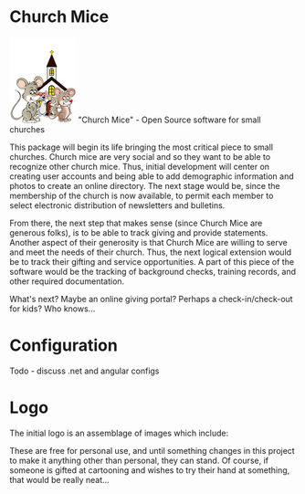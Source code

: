 # Church Mice
![Logo](https://github.com/ChrisLaforet/ChurchMice/blob/main/Images/ChurchMice150.png?raw=true) "Church Mice" - Open Source software for small churches

This package will begin its life bringing the most critical piece to small churches.  Church mice are very social and so they want to be able to recognize other church mice.  Thus, initial development will center on creating user accounts and being able to add demographic information and photos to create an online directory.  The next stage would be, since the membership of the church is now available, to permit each member to select electronic distribution of newsletters and bulletins.

From there, the next step that makes sense (since Church Mice are generous folks), is to be able to track giving and provide statements.  Another aspect of their generosity is that Church Mice are willing to serve and meet the needs of their church.  Thus, the next logical extension would be to track their gifting and service opportunities.  A part of this piece of the software would be the tracking of background checks, training records, and other required documentation.

What's next?  Maybe an online giving portal?  Perhaps a check-in/check-out for kids?  Who knows...

# Configuration

Todo - discuss .net and angular configs


# Logo

The initial logo is an assemblage of images which include:


These are free for personal use, and until something changes in this project to make it anything other than personal, they can stand.  Of course, if someone is gifted at cartooning and wishes to try their hand at something, that would be really neat...
